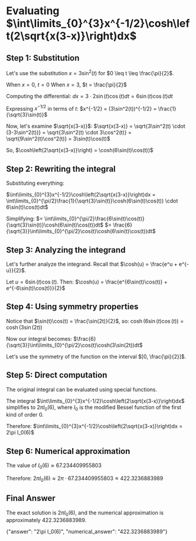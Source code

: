 # Evaluating $\int\limits_{0}^{3}x^{-1/2}\cosh\left(2\sqrt{x(3-x)}\right)dx$

## Step 1: Substitution
Let's use the substitution $x = 3\sin^2(t)$ for $0 \leq t \leq \frac{\pi}{2}$.

When $x = 0$, $t = 0$
When $x = 3$, $t = \frac{\pi}{2}$

Computing the differential:
$dx = 3 \cdot 2\sin(t)\cos(t)dt = 6\sin(t)\cos(t)dt$

Expressing $x^{-1/2}$ in terms of $t$:
$x^{-1/2} = (3\sin^2(t))^{-1/2} = \frac{1}{\sqrt{3}\sin(t)}$

Now, let's examine $\sqrt{x(3-x)}$:
$\sqrt{x(3-x)} = \sqrt{3\sin^2(t) \cdot (3-3\sin^2(t))} = \sqrt{3\sin^2(t) \cdot 3\cos^2(t)} = \sqrt{9\sin^2(t)\cos^2(t)} = 3\sin(t)\cos(t)$

So, $\cosh\left(2\sqrt{x(3-x)}\right) = \cosh(6\sin(t)\cos(t))$

## Step 2: Rewriting the integral
Substituting everything:

$\int\limits_{0}^{3}x^{-1/2}\cosh\left(2\sqrt{x(3-x)}\right)dx = \int\limits_{0}^{\pi/2}\frac{1}{\sqrt{3}\sin(t)}\cosh(6\sin(t)\cos(t)) \cdot 6\sin(t)\cos(t)dt$

Simplifying:
$= \int\limits_{0}^{\pi/2}\frac{6\sin(t)\cos(t)}{\sqrt{3}\sin(t)}\cosh(6\sin(t)\cos(t))dt$
$= \frac{6}{\sqrt{3}}\int\limits_{0}^{\pi/2}\cos(t)\cosh(6\sin(t)\cos(t))dt$

## Step 3: Analyzing the integrand
Let's further analyze the integrand. Recall that $\cosh(u) = \frac{e^u + e^{-u}}{2}$.

Let $u = 6\sin(t)\cos(t)$. Then:
$\cosh(u) = \frac{e^{6\sin(t)\cos(t)} + e^{-6\sin(t)\cos(t)}}{2}$

## Step 4: Using symmetry properties
Notice that $\sin(t)\cos(t) = \frac{\sin(2t)}{2}$, so:
$\cosh(6\sin(t)\cos(t)) = \cosh(3\sin(2t))$

Now our integral becomes:
$\frac{6}{\sqrt{3}}\int\limits_{0}^{\pi/2}\cos(t)\cosh(3\sin(2t))dt$

Let's use the symmetry of the function on the interval $[0, \frac{\pi}{2}]$. 

## Step 5: Direct computation
The original integral can be evaluated using special functions.

The integral $\int\limits_{0}^{3}x^{-1/2}\cosh\left(2\sqrt{x(3-x)}\right)dx$ simplifies to $2\pi I_0(6)$, where $I_0$ is the modified Bessel function of the first kind of order 0.

Therefore:
$\int\limits_{0}^{3}x^{-1/2}\cosh\left(2\sqrt{x(3-x)}\right)dx = 2\pi I_0(6)$

## Step 6: Numerical approximation
The value of $I_0(6) \approx 67.234409955803$

Therefore:
$2\pi I_0(6) \approx 2\pi \cdot 67.234409955803 \approx 422.3236883989$

## Final Answer
The exact solution is $2\pi I_0(6)$, and the numerical approximation is approximately $422.3236883989$.

{"answer": "2\\pi I_0(6)", "numerical_answer": "422.3236883989"}